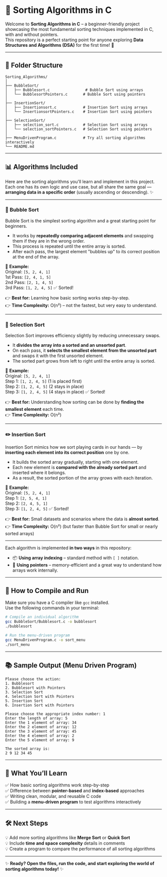 # 🧠 Sorting Algorithms in C  

Welcome to **Sorting Algorithms in C** – a beginner-friendly project showcasing the most fundamental sorting techniques implemented in C, with and without pointers.  
This repository is a perfect starting point for anyone exploring **Data Structures and Algorithms (DSA)** for the first time! 🚀

---

## 📂 Folder Structure

```
Sorting_Algorithms/
│
├── BubbleSort/
│   ├── Bubblesort.c                # Bubble Sort using arrays
│   └── BubblesortPointers.c       # Bubble Sort using pointers
│
├── InsertionSort/
│   ├── Insertionsort.c            # Insertion Sort using arrays
│   └── InsertionsortPointers.c    # Insertion Sort using pointers
│
├── SelectionSort/
│   ├── selection_sort.c           # Selection Sort using arrays
│   └── selection_sortPointers.c   # Selection Sort using pointers
│
├── MenuDrivenProgram.c            # Try all sorting algorithms interactively
└── README.md
```

---

## 📊 Algorithms Included

Here are the sorting algorithms you'll learn and implement in this project. Each one has its own logic and use case, but all share the same goal — **arranging data in a specific order** (usually ascending or descending). ✨

---

### 🔁 Bubble Sort  
Bubble Sort is the simplest sorting algorithm and a great starting point for beginners.  
- It works by **repeatedly comparing adjacent elements** and swapping them if they are in the wrong order.  
- This process is repeated until the entire array is sorted.  
- After each pass, the largest element "bubbles up" to its correct position at the end of the array.  

📌 **Example:**  
Original: `[5, 2, 4, 1]`  
1st Pass: `[2, 4, 1, 5]`  
2nd Pass: `[2, 1, 4, 5]`  
3rd Pass: `[1, 2, 4, 5]` ✅ Sorted!

👉 **Best for:** Learning how basic sorting works step-by-step.  
👉 **Time Complexity:** O(n²) – not the fastest, but very easy to understand.

---

### 📍 Selection Sort  
Selection Sort improves efficiency slightly by reducing unnecessary swaps.  
- It **divides the array into a sorted and an unsorted part**.  
- On each pass, it **selects the smallest element from the unsorted part** and swaps it with the first unsorted element.  
- The sorted part grows from left to right until the entire array is sorted.

📌 **Example:**  
Original: `[5, 2, 4, 1]`  
Step 1: `[1, 2, 4, 5]` (1 is placed first)  
Step 2: `[1, 2, 4, 5]` (2 stays in place)  
Step 3: `[1, 2, 4, 5]` (4 stays in place) ✅ Sorted!

👉 **Best for:** Understanding how sorting can be done by **finding the smallest element** each time.  
👉 **Time Complexity:** O(n²)

---

### ✏️ Insertion Sort  
Insertion Sort mimics how we sort playing cards in our hands — by **inserting each element into its correct position** one by one.  
- It builds the sorted array gradually, starting with one element.  
- Each new element is **compared with the already sorted part** and inserted where it belongs.  
- As a result, the sorted portion of the array grows with each iteration.

📌 **Example:**  
Original: `[5, 2, 4, 1]`  
Step 1: `[2, 5, 4, 1]`  
Step 2: `[2, 4, 5, 1]`  
Step 3: `[1, 2, 4, 5]` ✅ Sorted!

👉 **Best for:** Small datasets and scenarios where the data is **almost sorted**.  
👉 **Time Complexity:** O(n²) (but faster than Bubble Sort for small or nearly sorted arrays)

---

Each algorithm is implemented **in two ways** in this repository:
- 📦 **Using array indexing** – standard method with `[ ]` notation.  
- 🧭 **Using pointers** – memory-efficient and a great way to understand how arrays work internally.

---

## 🧪 How to Compile and Run

Make sure you have a C compiler like `gcc` installed.  
Use the following commands in your terminal:

```bash
# Compile an individual algorithm
gcc BubbleSort/Bubblesort.c -o bubblesort
./bubblesort

# Run the menu-driven program
gcc MenuDrivenProgram.c -o sort_menu
./sort_menu
```

---

## 📚 Sample Output (Menu Driven Program)

```
Please choose the action:
1. Bubblesort
2. Bubblesort with Pointers
3. Selection Sort
4. Selection Sort with Pointers
5. Insertion Sort
6. Insertion Sort with Pointers

Please choose the appropriate index number: 1
Enter the length of array: 5
Enter the 1 element of array: 34
Enter the 2 element of array: 12
Enter the 3 element of array: 45
Enter the 4 element of array: 2
Enter the 5 element of array: 9

The sorted array is:
2 9 12 34 45
```

---

## 🌱 What You’ll Learn

✅ How basic sorting algorithms work step-by-step  
✅ Difference between **pointer-based** and **index-based** approaches  
✅ Writing clean, modular, and reusable C code  
✅ Building a **menu-driven program** to test algorithms interactively  

---

## 🛠️ Next Steps

💡 Add more sorting algorithms like **Merge Sort** or **Quick Sort**  
💡 Include **time and space complexity** details in comments  
💡 Create a program to compare the performance of all sorting algorithms  

---

✨ **Ready? Open the files, run the code, and start exploring the world of sorting algorithms today!** ✨
